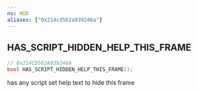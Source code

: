 ```yaml
---
ns: HUD
aliases: ["0x214cd562a939246a"]
---
```

## HAS_SCRIPT_HIDDEN_HELP_THIS_FRAME

```c
// 0x214CD562A939246A
bool HAS_SCRIPT_HIDDEN_HELP_THIS_FRAME();
```

has any script set help text to hide this frame

